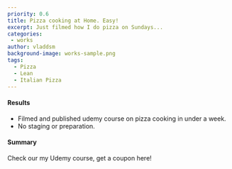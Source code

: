 ```yaml
---
priority: 0.6
title: Pizza cooking at Home. Easy!
excerpt: Just filmed how I do pizza on Sundays...
categories:
 - works
author: vladdsm
background-image: works-sample.png
tags:
  - Pizza
  - Lean
  - Italian Pizza
---
```


#### Results

- Filmed and published udemy course on pizza cooking in under a week.
- No staging or preparation.

#### Summary

Check our my Udemy course, get a coupon here!
